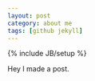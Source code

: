```yaml
---
layout: post
category: about me
tags: [github jekyll]
---
```

{% include JB/setup %}

Hey I made a post.

